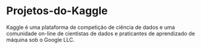 # Projetos-do-Kaggle
Kaggle é uma plataforma de competição de ciência de dados e uma comunidade on-line de cientistas de dados e praticantes de aprendizado de máquina sob o Google LLC.
